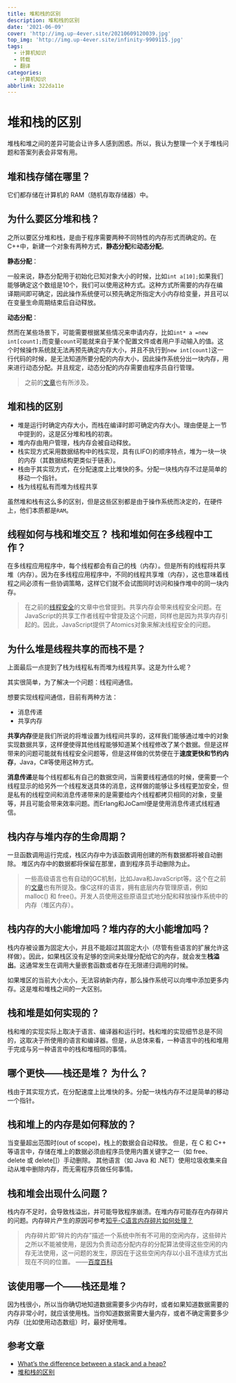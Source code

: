 ```yaml
---
title: 堆和栈的区别
description: 堆和栈的区别
date: '2021-06-09'
cover: 'http://img.up-4ever.site/20210609120039.jpg'
top_img: 'http://img.up-4ever.site/infinity-9909115.jpg'
tags:
  - 计算机知识
  - 转载
  - 翻译
categories:
  - 计算机知识
abbrlink: 322da11e
---
```

# 堆和栈的区别

堆栈和堆之间的差异可能会让许多人感到困惑。所以，我认为整理一个关于堆栈问题和答案列表会非常有用。

## 堆和栈存储在哪里？

它们都存储在计算机的 RAM（随机存取存储器）中。

## 为什么要区分堆和栈？

之所以要区分堆和栈，是由于程序需要两种不同特性的内存形式而确定的。在C++中，新建一个对象有两种方式，**静态分配**和**动态分配**。

**静态分配**：

一般来说，静态分配用于初始化已知对象大小的时候，比如`int a[10];`如果我们能够确定这个数组是10个，我们可以使用这种方式。这种方式所需要的内存在编译期间即可确定，因此操作系统便可以预先确定所指定大小内存给变量，并且可以在变量生命周期结束后自动释放。

**动态分配**：

然而在某些场景下，可能需要根据某些情况来申请内存，比如`int* a =new int[count];`而变量`count`可能就来自于某个配置文件或者用户手动输入的值。这个时候操作系统就无法再预先确定内存大小，并且不执行到`new int[count]`这一行代码的时候，是无法知道所要分配的内存大小，因此操作系统分出一块内存，用来进行动态分配。并且规定，动态分配的内存需要由程序员自行管理。

>之前的[文章](http://up-4ever.site/posts/39d92d48/#Dynamic-allocation)也有所涉及。

## 堆和栈的区别
 - 堆是运行时确定内存大小，而栈在编译时即可确定内存大小。理由便是上一节中提到的，这是区分堆和栈的初衷。
 - 堆内存由用户管理，栈内存会被自动释放。
 - 栈实现方式采用数据结构中的栈实现，具有(LIFO)的顺序特点，堆为一块一块的内存（其数据结构更类似于链表）。
 - 栈由于其实现方式，在分配速度上比堆快的多。分配一块栈内存不过是简单的移动一个指针。
 - 栈为线程私有而堆为线程共享

虽然堆和栈有这么多的区别，但是这些区别都是由于操作系统而决定的，在硬件上，他们本质都是`RAM`。

## 线程如何与栈和堆交互？ 栈和堆如何在多线程中工作？

在多线程应用程序中，每个线程都会有自己的栈（内存）。但是所有的线程将共享堆（内存）。因为在多线程应用程序中，不同的线程共享堆（内存），这也意味着线程之间必须有一些协调策略，这样它们就不会试图同时访问和操作堆中的同一块内存。

>在之前的[线程安全](http://up-4ever.site/posts/f07340/)的文章中也曾提到。共享内存会带来线程安全问题。在JavaScript的共享工作者线程中曾提及这个问题，同样也是因为共享内存引起的。因此，JavaScript提供了Atomics对象来解决线程安全的问题。

## 为什么堆是线程共享的而栈不是？

上面最后一点提到了栈为线程私有而堆为线程共享。这是为什么呢？

其实很简单，为了解决一个问题：线程间通信。

想要实现线程间通信，目前有两种方法：

- 消息传递
- 共享内存

**共享内存**便是我们所说的将堆设置为线程间共享的，这样我们能够通过堆中的对象实现数据共享，这样便使得其他线程能够知道某个线程修改了某个数据。但是这样带来的问题可能就有线程安全问题等，但是这样做的优势便在于**速度更快和节约内存**，Java，C#等使用这种方式。

**消息传递**是每个线程都私有自己的数据空间，当需要线程通信的时候，便需要一个线程显示的给另外一个线程发送具体的消息，这样做的能够让多线程更加安全，但是私有的线程空间和消息传递带来的是需要给内个线程都拷贝相同的对象，变量等，并且可能会带来效率问题。而Erlang和JoCaml便是使用消息传递式线程通信。

## 栈内存与堆内存的生命周期？

一旦函数调用运行完成，栈区内存中为该函数调用创建的所有数据都将被自动删除。 堆区内存中的数据都将保留在那里，直到程序员手动删除为止。

>一些高级语言也有自动的GC机制，比如Java和JavaScript等。这个在之前的[文章](http://up-4ever.site/posts/39d92d48/)也有所提及。像C这样的语言，拥有底层内存管理原语，例如 malloc() 和 free()。开发人员使用这些原语显式地分配和释放操作系统中的内存（堆区内存）。

## 栈内存的大小能增加吗？堆内存的大小能增加吗？

栈内存被设置为固定大小，并且不能超过其固定大小（尽管有些语言的扩展允许这样做）。因此，如果栈区没有足够的空间来处理分配给它的内存，就会发生**栈溢出**。这通常发生在调用大量嵌套函数或者存在无限递归调用的时候。

如果堆区的当前大小太小，无法容纳新内存，那么操作系统可以向堆中添加更多内存。这是堆和堆栈之间的一大区别。

## 栈和堆是如何实现的？

栈和堆的实现实际上取决于语言、编译器和运行时。栈和堆的实现细节总是不同的，这取决于所使用的语言和编译器。但是，从总体来看，一种语言中的栈和堆用于完成与另一种语言中的栈和堆相同的事情。

## 哪个更快——栈还是堆？ 为什么？

栈由于其实现方式，在分配速度上比堆快的多。分配一块栈内存不过是简单的移动一个指针。

## 栈和堆上的内存是如何释放的？

当变量超出范围时(out of scope)，栈上的数据会自动释放。 但是，在 C 和 C++ 等语言中，存储在堆上的数据必须由程序员使用内置关键字之一（如 free、delete 或 delete[]）手动删除。 其他语言（如 Java 和 .NET）使用垃圾收集来自动从堆中删除内存，而无需程序员做任何事情。

## 栈和堆会出现什么问题？

栈内存不足时，会导致栈溢出，并可能导致程序崩溃。在堆内存可能存在内存碎片的问题。内存碎片产生的原因可参考[知乎-C语言内存碎片如何处理？](https://www.zhihu.com/question/51836333/answer/145693402)

>内存碎片即“碎片的内存”描述一个系统中所有不可用的空闲内存，这些碎片之所以不能被使用，是因为负责动态分配内存的分配算法使得这些空闲的内存无法使用，这一问题的发生，原因在于这些空闲内存以小且不连续方式出现在不同的位置。 ——[百度百科](https://baike.baidu.com/item/%E5%86%85%E5%AD%98%E7%A2%8E%E7%89%87/3883950)

## 该使用哪一个——栈还是堆？

因为栈很小，所以当你确切地知道数据需要多少内存时，或者如果知道数据需要的内存非常小时，就应该使用栈。当你知道数据需要大量内存，或者不确定需要多少内存（比如使用动态数组）时，最好使用堆。

## 参考文章
- [What’s the difference between a stack and a heap?](https://www.programmerinterview.com/data-structures/difference-between-stack-and-heap/)
- [堆和栈的区别](http://dengchengchao.com/?p=922)
